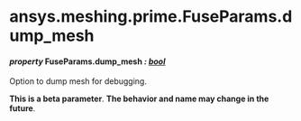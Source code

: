 # ansys.meshing.prime.FuseParams.dump_mesh

<a id="ansys.meshing.prime.FuseParams.dump_mesh"></a>

#### *property* FuseParams.dump_mesh *: [bool](https://docs.python.org/3.11/library/functions.html#bool)*

Option to dump mesh for debugging.

**This is a beta parameter**. **The behavior and name may change in the future**.

<!-- !! processed by numpydoc !! -->
